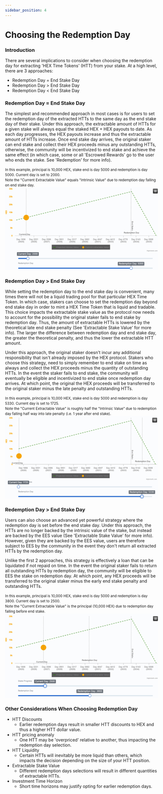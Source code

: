 ```yaml
---
sidebar_position: 4
---
```


# Choosing the Redemption Day

### Introduction
There are several implications to consider when choosing the redemption day for extracting 'HEX Time Tokens' (HTT) from your stake. At a high level, there are 3 approaches: 
- Redemption Day = End Stake Day
- Redemption Day > End Stake Day
- Redemption Day < End Stake Day

### Redemption Day = End Stake Day
The simplest and recommended approach in most cases is for users to set the redemption day of the extracted HTTs to the same day as the end stake day of their stake. Under this approach, the extractable amount of HTTs for a given stake will always equal the staked HEX + HEX payouts to date. As each day progresses, the HEX payouts increase and thus the extractable amount of HTTs increase. Once end stake day arrives, the original staker can end stake and collect their HEX proceeds minus any outstanding HTTs, otherwise, the community will be incentivized to end stake and achieve the same effect (in which case, some or all 'Escrowed Rewards' go to the user who ends the stake. See 'Redemption' for more info).


<small>In this example, principal is 10,000 HEX, stake end is day 5000 and redemption is day 5000. Current day is set to 2000. <br/>
Note the "Current Extractable Value" equals "Intrinsic Value" due to redemption day falling on end stake day.</small>
![Alt text](/img/RedemptionEqualEndDay.png)

### Redemption Day > End Stake Day
While setting the redemption day to the end stake day is convenient, many times there will not be a liquid trading pool for that particular HEX Time Token. In which case, stakers can choose to set the redemption day beyond end stake day in order to mint a HEX Time Token that is liquid and tradable.
This choice impacts the extractable stake value as the protocol now needs to account for the possibility the original staker fails to end stake by redemption day. Thus, the amount of extractable HTTs is lowered by the theoretical late end stake penalty (See 'Extractable Stake Value' for more info). The larger the difference between redemption day and end stake day, the greater the theoretical penalty, and thus the lower the extractable HTT amount. 

Under this approach, the original staker doesn't incur any additional responsibility that isn't already imposed by the HEX protocol. Stakers who choose this strategy, need to simply remember to end stake on time as always and collect the HEX proceeds minus the quantity of outstanding HTTs. In the event the staker fails to end stake, the community will eventually be eligible and incentivized to end stake once redemption day arrives. At which point, the original the HEX proceeds will be transferred to the original staker minus the late penalty and outstanding HTTs.  

<small>In this example, principal is 10,000 HEX, stake end is day 5000 and redemption is day 5330. Current day is set to 1725. <br/>
Note the "Current Extractable Value" is roughly half the "Intrinsic Value" due to redemption day falling half way into late penalty (i.e. 1 year after end stake).</small>
![Alt text](/img/RedemptionGreaterThanEnd.png)

### Redemption Day > End Stake Day
Users can also choose an advanced yet powerful strategy where the redemption day is set before the end stake day. Under this approach, the HTTs are no longer backed by the intrinsic value of the stake, but instead are backed by the EES value (See 'Extractable Stake Value' for more info). However, given they are backed by the EES value, users are therefore subject to EES by the community in the event they don't return all extracted HTTs by the redemption day. 

Unlike the first 2 approaches, this strategy is effectively a loan that can be liquidated if not repaid on time. In the event the original staker fails to return all outstanding HTTs by redemption day, the community will be eligible to EES the stake on redemption day. At which point, any HEX proceeds will be transferred to the original staker minus the early end stake penalty and outstanding HTTs.  

<small>In this example, principal is 10,000 HEX, stake end is day 5000 and redemption is day 3800. Current day is set to 2500. <br/>
Note the "Current Extractable Value" is the principal (10,000 HEX) due to redemption day falling before end stake.</small>
![Alt text](/img/RedemptionLessThanEnd.png)

### Other Considerations When Choosing Redemption Day
- HTT Discounts
  - Earlier redemption days result in smaller HTT discounts to HEX and thus a higher HTT dollar value.
- HTT pricing anomaly
  - One HTT may be 'overpriced' relative to another, thus impacting the redemption day selection.
- HTT Liquidity
  - Certain HTTs will inevitably be more liquid than others, which impacts the decision depending on the size of your HTT position.
- Extractable Stake Value
  - Different redemption days selections will result in different quantities of extractable HTTs. 
- Investment Time Horizon
  - Short time horizons may justify opting for earlier redemption days. 
